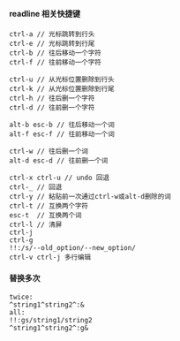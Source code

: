 #### readline 相关快捷键

    ctrl-a // 光标跳转到行头
    ctrl-e // 光标跳转到行尾
    ctrl-b // 往后移动一个字符
    ctrl-f // 往前移动一个字符
    
    ctrl-u // 从光标位置删除到行头
    ctrl-k // 从光标位置删除到行尾
    ctrl-h // 往后删一个字符
    ctrl-d // 往前删一个字符
    
    alt-b esc-b // 往后移动一个词
    alt-f esc-f // 往前移动一个词
    
    ctrl-w // 往后删一个词
    alt-d esc-d // 往前删一个词

    ctrl-x ctrl-u // undo 回退
    ctrl-_ // 回退
    ctrl-y // 粘贴前一次通过ctrl-w或alt-d删除的词
    ctrl-t // 互换两个字符
    esc-t  // 互换两个词
    ctrl-l // 清屏
    ctrl-j
    ctrl-g
    !!:/s/--old_option/--new_option/
    ctrl-v ctrl-j 多行编辑
    
 #### 替换多次
 
```
twice:
^string1^string2^:&
all:
!!:gs/string1/string2
^string1^string2^:g&
```
